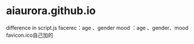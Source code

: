 # aiaurora.github.io
difference in script.js
facerec：age 、gender
mood ：age 、gender、mood
favicon.ico自己加的
